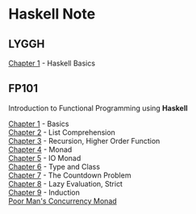 # Haskell Note

## LYGGH

[Chapter 1]() - Haskell Basics

## FP101

Introduction to Functional Programming using **Haskell**

[Chapter 1](http://1ambda.github.io/haskell-intro1) - Basics  
[Chapter 2](http://1ambda.github.io/haskell-intro2) - List Comprehension  
[Chapter 3](http://1ambda.github.io/haskell-intro3) - Recursion, Higher Order Function  
[Chapter 4](http://1ambda.github.io/haskell-intro4) - Monad  
[Chapter 5](http://1ambda.github.io/haskell-intro5) - IO Monad  
[Chapter 6](http://1ambda.github.io/haskell-intro6) - Type and Class  
[Chapter 7](http://1ambda.github.io/haskell-intro7) - The Countdown Problem  
[Chapter 8](http://1ambda.github.io/haskell-intro8) - Lazy Evaluation, Strict  
[Chapter 9](http://1ambda.github.io/haskell-intro9) - Induction  
[Poor Man's Concurrency Monad](http://1ambda.github.io/a-poor-mans-concurrency-monad)
